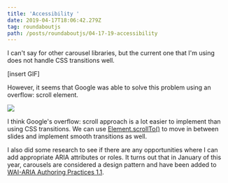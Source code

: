 ```yaml
---
title: 'Accessibility '
date: 2019-04-17T18:06:42.279Z
tag: roundaboutjs
path: /posts/roundaboutjs/04-17-19-accessibility
---
```

I can't say for other carousel libraries, but the current one that I'm using does not handle CSS transitions well.

\[insert GIF]

However, it seems that Google was able to solve this problem using an overflow: scroll element.

![](/../images/assets/1280x700.png)

I think Google's overflow: scroll approach is a lot easier to implement than using CSS transitions. We can use [Element.scrollTo()](https://developer.mozilla.org/en-US/docs/Web/API/Element/scrollTo) to move in between slides and implement smooth transitions as well.

I also did some research to see if there are any opportunities where I can add appropriate ARIA attributes or roles. It turns out that in January of this year, carousels are considered a design pattern and have been added to [WAI-ARIA Authoring Practices 1.1](https://www.w3.org/TR/wai-aria-practices/#carousel).
